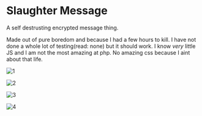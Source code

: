# Slaughter Message

A self destrusting encrypted message thing.

Made out of pure boredom and because I had a few hours to kill. I have not done a whole lot of testing(read: none) but it should work. I know  *very* little JS and I am not the most amazing at php. No amazing css because I aint about that life.

![1](http://u.pomf.io/hffhuy.png)

![2](http://u.pomf.io/ivmrkj.png)

![3](http://u.pomf.io/dtgiay.png)

![4](http://u.pomf.io/mfnxgy.png)

